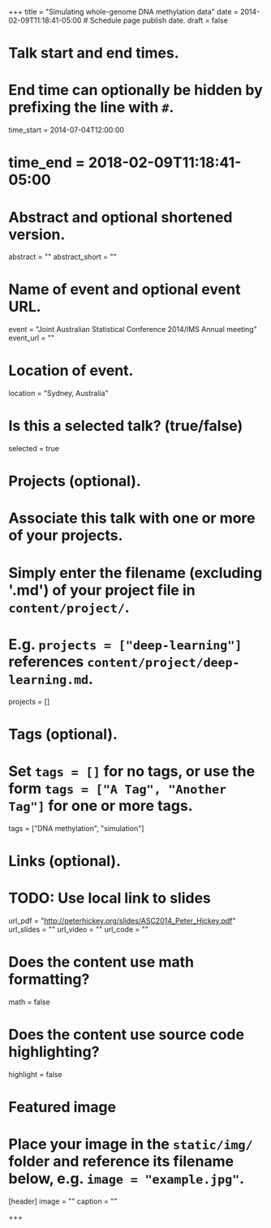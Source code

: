 +++
title = "Simulating whole-genome DNA methylation data"
date = 2014-02-09T11:18:41-05:00  # Schedule page publish date.
draft = false

# Talk start and end times.
#   End time can optionally be hidden by prefixing the line with `#`.
time_start = 2014-07-04T12:00:00
# time_end = 2018-02-09T11:18:41-05:00

# Abstract and optional shortened version.
abstract = ""
abstract_short = ""

# Name of event and optional event URL.
event = "Joint Australian Statistical Conference 2014/IMS Annual meeting"
event_url = ""

# Location of event.
location = "Sydney, Australia"

# Is this a selected talk? (true/false)
selected = true

# Projects (optional).
#   Associate this talk with one or more of your projects.
#   Simply enter the filename (excluding '.md') of your project file in `content/project/`.
#   E.g. `projects = ["deep-learning"]` references `content/project/deep-learning.md`.
projects = []

# Tags (optional).
#   Set `tags = []` for no tags, or use the form `tags = ["A Tag", "Another Tag"]` for one or more tags.
tags = ["DNA methylation", "simulation"]

# Links (optional).
# TODO: Use local link to slides
url_pdf = "http://peterhickey.org/slides/ASC2014_Peter_Hickey.pdf"
url_slides = ""
url_video = ""
url_code = ""

# Does the content use math formatting?
math = false

# Does the content use source code highlighting?
highlight = false

# Featured image
# Place your image in the `static/img/` folder and reference its filename below, e.g. `image = "example.jpg"`.
[header]
image = ""
caption = ""

+++
